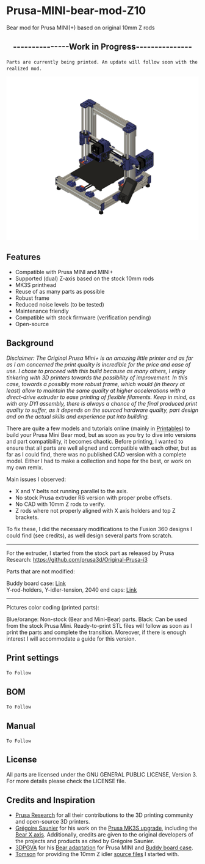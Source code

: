 # Prusa-MINI-bear-mod-Z10
Bear mod for Prusa MINI(+) based on original 10mm Z rods

 <h2 style="text-align: center;">---------------Work in Progress---------------</h2>

`Parts are currently being printed. An update will follow soon with the realized mod.`

![MB-iso](PICTURES/1.png)

## Features

- Compatible with Prusa MINI and MINI+
- Supported (dual) Z-axis based on the stock 10mm rods
- MK3S printhead
- Reuse of as many parts as possible
- Robust frame
- Reduced noise levels (to be tested)
- Maintenance friendly
- Compatible with stock firmware (verification pending)
- Open-source

## Background

*Disclaimer: The Original Prusa Mini+ is an amazing little printer and as far as I am concerned the print quality is incredible for the price and ease of use. I chose to proceed with this build because as many others, I enjoy tinkering with 3D printers towards the possibility of improvement. In this case, towards a possibly more robust frame, which would (in theory at least) allow to maintain the same quality at higher accelerations with a direct-drive extruder to ease printing of flexible filaments. Keep in mind, as with any DYI assembly, there is always a chance of the final produced print quality to suffer, as it depends on the sourced hardware quality, part design and on the actual skills and experience put into building.*

There are quite a few models and tutorials online (mainly in [Printables](https://www.printables.com/search/all?q=prusa%20bear%20mini)) to build your Prusa Mini Bear mod, but as soon as you try to dive into versions and part compatibility, it becomes chaotic. Before printing, I wanted to ensure that all parts are well aligned and compatible with each other, but as far as I could find, there was no published CAD version with a complete model. Either I had to make a collection and hope for the best, or work on my own remix.

Main issues I observed:

- X and Y belts not running parallel to the axis.
- No stock Prusa extruder R6 version with proper probe offsets.
- No CAD with 10mm Z rods to verify.
- Z rods where not properly aligned with X axis holders and top Z brackets.

To fix these, I did the necessary modifications to the Fusion 360 designs I could find (see credits), as well design several parts from scratch.

----

For the extruder, I started from the stock part as released by Prusa Research: https://github.com/prusa3d/Original-Prusa-i3

Parts that are not modified:

Buddy board case: [Link](https://github.com/prusa3d/Original-Prusa-MINI/blob/master/DOCUMENTATION/ELECTRONICS/mini-motor-kit.pdf)<br />
Y-rod-holders, Y-idler-tension, 2040 end caps: [Link](https://github.com/gregsaun/prusa_i3_bear_upgrade)

---

Pictures color coding (printed parts): 

Blue/orange: Non-stock (Bear and Mini-Bear) parts. 
Black: Can be used from the stock Prusa Mini.
Ready-to-print STL files will follow as soon as I print the parts and complete the transition. Moreover, if there is enough interest I will accommodate a guide for this version.

## Print settings

`To Follow`

## BOM

`To Follow`

## Manual

`To Follow`


## License


All parts are licensed under the GNU GENERAL PUBLIC LICENSE, Version 3. For more details please check the LICENSE file.

## Credits and Inspiration
- [Prusa Research](https://www.prusa3d.com/) for all their contributions to the 3D printing community and open-source 3D printers.
- [Grégoire Saunier](https://github.com/gregsaun) for his work on the [Prusa MK3S upgrade](https://github.com/gregsaun/prusa_i3_bear_upgrade), including the [Bear X axis](https://github.com/gregsaun/bear_extruder_and_x_axis). Additionally, credits are given to the original developers of the projects and products as cited by Grégoire Saunier.
- [3DPGVA](https://github.com/3DPGVA) for his [Bear adaptation](https://www.printables.com/model/37939-prusa-mini-mk3s-bear-ultra-upgraded) for Prusa MINI and [Buddy board case](https://www.printables.com/model/36612-prusamini-buddy-board-case-for-mk3s-like).
- [Tomson](https://www.printables.com/social/88572-tomson/models?o=download_count) for providing the 10mm Z idler [source files](https://www.printables.com/model/64032-mini-bear-remixsmokistylewith-alternative-z-rod/files) I started with.

